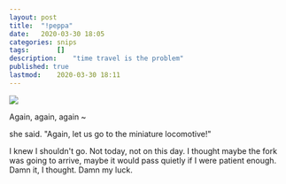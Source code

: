 ```yaml
---
layout: post
title: 	"!peppa"
date:	2020-03-30 18:05
categories:	snips
tags:		[] 
description: 	"time travel is the problem"
published: true
lastmod:	2020-03-30 18:11 
---
```


<img src="{{ site.url }}/assets/img/peppaz.jpg" max-width="1000" />

Again, again, again ~

she said. "Again, let us go to the miniature locomotive!"

I knew I shouldn't go. Not today, not on this day. I thought maybe the fork was going to arrive, maybe it would pass quietly if I were patient enough. Damn it, I thought. Damn my luck.
